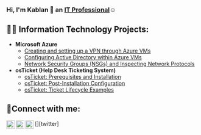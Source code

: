 ### Hi, I'm Kablan 👋 an <a href="https://linkedin.com/in/kablan-boating">IT Professional</a>☺</h1>
<h2>👨‍💻 Information Technology Projects:</h2>

- <b>Microsoft Azure</b>
  -  [Creating and setting up a VPN through Azure VMs](https://github.com/kadjei23/Azure-VPN-setup-and-usage)
  - [Configuring Active Directory within Azure VMs](https://github.com/kadjei23/configure-ad)
  - [Network Security Groups (NSGs) and Inspecting Network Protocols](https://github.com/kadjei23/azure-network-protocols)
- <b>osTicket (Help Desk Ticketing System)</b>
  - [osTicket: Prerequisites and Installation](https://github.com/kadjei23/osticket-prereqs)
  - [osTicket: Post-Installation Configuration](https://github.com/kadjei23/post-install-config)
  - [osTicket: Ticket Lifecycle Examples](https://github.com/kadjei23/ticket-lifecycle)

<h2>🤳Connect with me:</h2>

[<img align="left" alt="Josh | Twitter" width="22px" src="https://cdn.jsdelivr.net/npm/simple-icons@v3/icons/twitter.svg" />][twitter]
[<img align="left" alt="Josh | LinkedIn" width="22px" src="https://cdn.jsdelivr.net/npm/simple-icons@v3/icons/linkedin.svg" />][linkedin]
[<img align="left" alt="Josh | Instagram" width="22px" src="https://cdn.jsdelivr.net/npm/simple-icons@v3/icons/instagram.svg" />][instagram]

[instagram]: https://www.instagram.com/kablanadjei23
[linkedin]: https://www.linkedin.com/in/kablan-boating-637b2a271/
